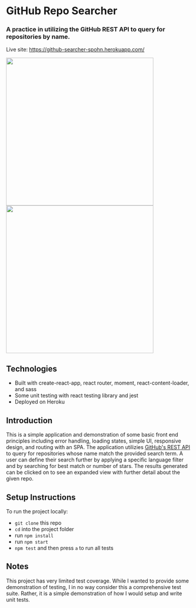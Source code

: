 # GitHub Repo Searcher
### A practice in utilizing the GitHub REST API to query for repositories by name.

Live site: https://github-searcher-spohn.herokuapp.com/

<img src="https://user-images.githubusercontent.com/69563078/136864340-68c43ce0-8e22-46e2-bdd5-37835f509382.png" width="400px"/>
<img src="https://user-images.githubusercontent.com/69563078/136864372-64d698e8-b055-4121-b6de-32e0141cbdb6.png" width="400px"/>


## Technologies

* Built with create-react-app, react router, moment, react-content-loader, and sass
* Some unit testing with react testing library and jest
* Deployed on Heroku

## Introduction

This is a simple application and demonstration of some basic front end principles including error handling, loading states, simple UI, responsive design, and routing with an SPA. The application utilizies [GitHub's REST API](https://docs.github.com/en/rest/reference/search) to query for repositories whose name match the provided search term. A user can define their search further by applying a specific language filter and by searching for best match or number of stars. The results generated can be clicked on to see an expanded view with further detail about the given repo.  

## Setup Instructions

To run the project locally:
- `git clone` this repo
- `cd` into the project folder
- run `npm install`
- run `npm start`
- `npm test` and then press `a` to run all tests

## Notes

This project has very limited test coverage. While I wanted to provide some demonstration of testing, I in no way consider this a comprehensive test suite. Rather, it is a simple demonstration of how I would setup and write unit tests. 

